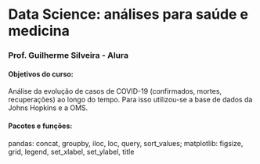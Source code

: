 # Data Science: análises para saúde e medicina
### Prof. Guilherme Silveira - Alura

#### Objetivos do curso:
Análise da evolução de casos de COVID-19 (confirmados, mortes, recuperações) ao longo do tempo. Para isso utilizou-se a base de dados da Johns Hopkins e a OMS.

#### Pacotes e funções:
pandas: concat, groupby, iloc, loc, query, sort_values;
matplotlib: figsize, grid, legend, set_xlabel, set_ylabel, title
